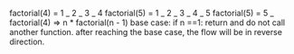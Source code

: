 factorial(4) = 1 _ 2 _ 3 _ 4
factorial(5) = 1 _ 2 _ 3 _ 4 _ 5
factorial(5) = 5 _ factorial(4) => n \* factorial(n - 1)
base case: if n ==1: return and do not call another function.
after reaching the base case, the flow will be in reverse direction.
 